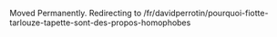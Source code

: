Moved Permanently. Redirecting to
/fr/davidperrotin/pourquoi-fiotte-tarlouze-tapette-sont-des-propos-homophobes
